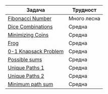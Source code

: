 | Задача | Трудност |
| ------ | ------ |
| [Fibonacci Number](https://leetcode.com/problems/fibonacci-number/description/) | Много лесна |
| [Dice Combinations](https://cses.fi/problemset/task/1633) | Средна |
| [Minimizing Coins](https://cses.fi/problemset/task/1634) | Средна |
| [Frog](https://atcoder.jp/contests/dp/tasks/dp_a) | Средна |
| [0-1 Knapsack Problem](https://practice.geeksforgeeks.org/problems/0-1-knapsack-problem0945/1?utm_source=gfg&utm_medium=article&utm_campaign=bottom_sticky_on_article) | Средна |
| [Possible sums](https://www.hackerearth.com/practice/algorithms/dynamic-programming/2-dimensional/practice-problems/algorithm/possible-sums-5/?purpose=login&source=problem-page&update=google) | Средна |
| [Unique Paths 1](https://leetcode.com/problems/unique-paths/) | Средна |
| [Unique Paths 2](https://leetcode.com/problems/unique-paths-ii/) | Средна |
| [Minimum path sum](https://leetcode.com/problems/minimum-path-sum/) | Средна |

